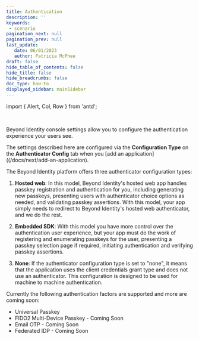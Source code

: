 ```yaml
---
title: Authentication
description: ''
keywords: 
 - scenario
pagination_next: null
pagination_prev: null
last_update: 
   date: 06/01/2023
   author: Patricia McPhee
draft: false
hide_table_of_contents: false
hide_title: false
hide_breadcrumbs: false
doc_type: how-to
displayed_sidebar: mainSidebar
---
```


import { Alert, Col, Row } from 'antd';

<Row>
  <Col span={6}>
    <Alert message="In progress" type="info" />
  </Col>
</Row>
<br />

Beyond Identity console settings allow you to configure the authentication experience your users see.  

The settings described here are configured via the **Configuration Type** on the **Authenticator Config** tab when you [add an application]((/docs/next/add-an-application).  

The Beyond Identity platform offers three authenticator configuration types:  
1. **Hosted web**: In this model, Beyond Identity's hosted web app handles passkey registration and authentication for you, including generating new passkeys, presenting users with authenticator choice options as needed, and validating passkey assertions. With this model, your app simply needs to redirect to Beyond Identity's hosted web authenticator, and we do the rest.  

2. **Embedded SDK**: With this model you have more control over the authentication user experience, but your app must do the work of registering and enumerating passkeys for the user, presenting a passkey selection page if required, initiating authentication and verifying passkey assertions.  

3. **None**: If the authenticator configuration type is set to "none", it means that the application uses the client credentials grant type and does not use an authenticator. This configuration is designed to be used for machine to machine authentication.  

Currently the following authentication factors are supported and more are coming soon:  
 - Universal Passkey
 - FIDO2 Multi-Device Passkey - Coming Soon
 - Email OTP - Coming Soon
 - Federated IDP - Coming Soon  

